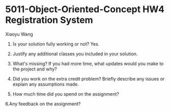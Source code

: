 # 5011-Object-Oriented-Concept HW4 Registration System 

Xiaoyu Wang

1. Is your solution fully working or not? 
Yes.

2. Justify any additional classes you included in your solution.

3. What's missing? If you had more time, what updates would you make to the project and why?

4. Did you work on the extra credit problem? Briefly describe any issues or explain any assumptions made.

5. How much time did you spend on the assignment?

6.Any feedback on the assignment?